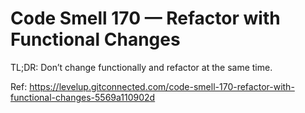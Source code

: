 # Code Smell 170 — Refactor with Functional Changes

TL;DR: Don’t change functionally and refactor at the same time.

Ref: https://levelup.gitconnected.com/code-smell-170-refactor-with-functional-changes-5569a110902d
